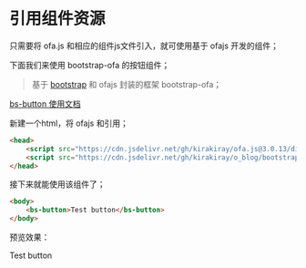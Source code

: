 # 引用组件资源

只需要将 ofa.js 和相应的组件js文件引入，就可使用基于 ofajs 开发的组件；

下面我们来使用 bootstrap-ofa 的按钮组件；

> 基于 [bootstrap](https://getbootstrap.com/docs/5.0/getting-started/introduction/) 和 ofajs 封装的框架 bootstrap-ofa；

[bs-button 使用文档](bootstrap-ofa/components/bs-button/demo.html)

新建一个html，将 ofajs 和引用；

```html
<head>
    <script src="https://cdn.jsdelivr.net/gh/kirakiray/ofa.js@3.0.13/dist/ofa.js"></script>
    <script src="https://cdn.jsdelivr.net/gh/kirakiray/o_blog/bootstrap-ofa/components/bs-button/bs-button.js"></script>
</head>
```

接下来就能使用该组件了；

```html
<body>
    <bs-button>Test button</bs-button>
</body>
```

预览效果：

<bs-button>Test button</bs-button>
